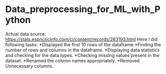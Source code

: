 # Data_preprocessing_for_ML_with_Python
Actual data source: https://stats.espncricinfo.com/ci/content/records/283193.html
Here I did following tasks:
*Displayed the first 10 rows of the dataframe
*Finding the number of rows and columns in the dataframe.
*Displaying data statistics and checking for the data types.
*Checking missing values present in the dataset.
*Renamed the column names appropriately.
*Removed Unnecessary columns.
